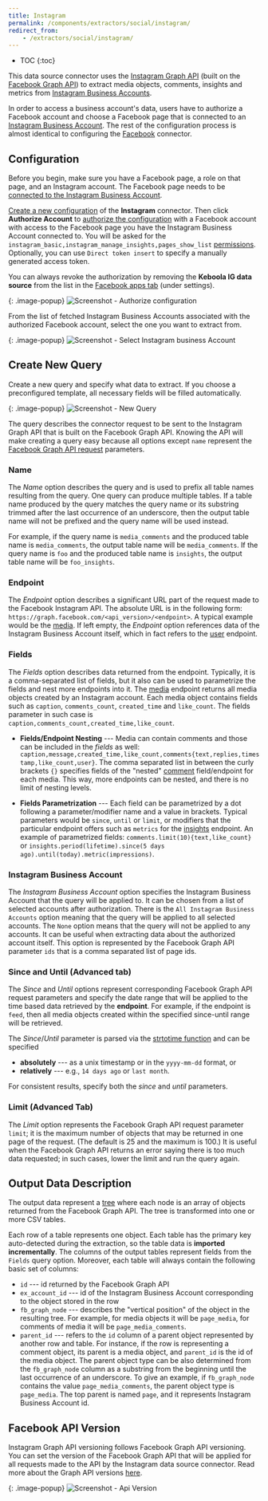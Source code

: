 ```yaml
---
title: Instagram
permalink: /components/extractors/social/instagram/
redirect_from:
    - /extractors/social/instagram/
---
```


* TOC
{:toc}

This data source connector uses the [Instagram Graph API](https://developers.facebook.com/docs/instagram-api) (built on the 
[Facebook Graph API](https://developers.facebook.com/docs/graph-api)) to extract media objects, comments, insights 
and metrics from [Instagram Business Accounts](https://business.instagram.com/getting-started). 

In order to access a business account's data, users have to authorize a Facebook account and choose a Facebook page 
that is connected to an [Instagram Business Account](https://business.instagram.com/getting-started). The rest of 
the configuration process is almost identical to configuring the [Facebook](/components/extractors/social/facebook/) connector.

## Configuration
Before you begin, make sure you have a Facebook page, a role on that page, and an Instagram account. The Facebook 
page needs to be [connected to the Instagram Business Account](https://developers.facebook.com/docs/instagram-api/getting-started#connect).

[Create a new configuration](/components/#creating-component-configuration) of the **Instagram** connector.
Then click **Authorize Account** to [authorize the configuration](/components/#authorization) with a Facebook account 
with access to the Facebook page you have the Instagram Business Account connected to.
You will be asked for the `instagram_basic,instagram_manage_insights,pages_show_list` [permissions](https://developers.facebook.com/docs/facebook-login/permissions).
Optionally, you can use `Direct token insert` to specify a manually generated access token.

You can always revoke the authorization by removing the **Keboola IG data source** from the list
in the [Facebook apps tab](https://www.facebook.com/settings?tab=applications) (under settings).

{: .image-popup}
![Screenshot - Authorize configuration](/components/extractors/social/instagram/instagram-1.png)

From the list of fetched Instagram Business Accounts associated with the authorized Facebook account, select 
the one you want to extract from.

{: .image-popup}
![Screenshot - Select Instagram business Account](/components/extractors/social/instagram/instagram-2.png)

## Create New Query
Create a new query and specify what data to extract. If you choose a preconfigured template,
all necessary fields will be filled automatically.

{: .image-popup}
![Screenshot - New Query](/components/extractors/social/instagram/instagram-3.png)

The query describes the connector request to be sent to the Instagram Graph API that is built on the Facebook 
Graph API. Knowing the API will make creating a query easy because all options except `name` represent the 
[Facebook Graph API request](https://developers.facebook.com/docs/graph-api/using-graph-api) parameters.

### Name
The *Name* option describes the query and is used to prefix all table names resulting from the query.
One query can produce multiple tables. If a table name produced by the query matches the query name or
its substring trimmed after the last occurrence of an underscore, then the output table name will not be
prefixed and the query name will be used instead.

For example, if the query name is `media_comments` and the produced table name is `media_comments`, the output
table name will be `media_comments`. If the query name is `foo` and the produced table name is `insights`,
the output table name will be `foo_insights`.

### Endpoint
The *Endpoint* option describes a significant URL part of the request made to the Facebook Instagram API.
The absolute URL is in the following form: `https://graph.facebook.com/<api_version>/<endpoint>`.
A typical example would be the [media](https://developers.facebook.com/docs/graph-api/reference/instagram-media).
If left empty, the *Endpoint* option references data of the Instagram Business Account itself, which in fact 
refers to the [user](https://developers.facebook.com/docs/graph-api/reference/instagram-user) endpoint.

### Fields
The *Fields* option describes data returned from the endpoint. Typically, it is a comma-separated list of
fields, but it also can be used to parametrize the fields and nest more endpoints into it.
The [media](https://developers.facebook.com/docs/graph-api/reference/instagram-media) endpoint returns all
media objects created by an Instagram account. Each media object contains fields such as `caption`, `comments_count`, `created_time`
and `like_count`. The fields parameter in such case is `caption,comments_count,created_time,like_count`.

- **Fields/Endpoint Nesting** ---
    Media can contain comments and those can be included in the *fields* as well: `caption,message,created_time,like_count,comments{text,replies,timestamp,like_count,user}`. The comma separated list in between the curly brackets `{}` specifies fields of the "nested" [comment](https://developers.facebook.com/docs/graph-api/reference/instagram-comment) field/endpoint for each media. This way, more endpoints can be nested, and there is no limit of nesting levels.

- **Fields Parametrization** ---
    Each field can be parametrized by a dot following a parameter/modifier name and a value in brackets.
    Typical parameters would be `since`, `until` or `limit`,
    or modifiers that the particular endpoint offers such as `metrics` for the [insights](https://developers.facebook.com/docs/instagram-api/guides/insights) endpoint.
    An example of parametrized fields: `comments.limit(10){text,like_count}` or `insights.period(lifetime).since(5 days ago).until(today).metric(impressions)`.

### Instagram Business Account
The *Instagram Business Account* option specifies the Instagram Business Account that the query will be applied to. It can be chosen from a
list of selected accounts after authorization. There is the `All Instagram Business Accounts` option meaning that the query will
be applied to all selected accounts. The `None` option means that the query will not be applied to any accounts.
It can be useful when extracting data about the authorized account itself. This option is represented
by the Facebook Graph API parameter `ids` that is a comma separated list of page ids.

### Since and Until (Advanced tab)
The *Since* and *Until* options represent corresponding Facebook Graph API request parameters and
specify the date range that will be applied to the time based data retrieved by the **endpoint**. For
example, if the endpoint is `feed`, then all media objects created within the specified since-until range will be retrieved.

The *Since*/*Until* parameter is parsed via the [strtotime function](https://www.php.net/manual/en/function.strtotime.php) and can be specified

- **absolutely** --- as a unix timestamp or in the `yyyy-mm-dd` format, or
- **relatively** --- e.g., `14 days ago` or `last month`.

For consistent results, specify both the *since* and *until* parameters.

### Limit (Advanced Tab)
The *Limit* option represents the Facebook Graph API request parameter `limit`; it is the maximum number
of objects that may be returned in one page of the request. (The default is 25 and the maximum is 100.)
It is useful when the Facebook Graph API returns an error saying there is too much data requested; in such
cases, lower the limit and run the query again.

## Output Data Description
The output data represent a [tree](https://en.wikipedia.org/wiki/Tree_(graph_theory)) where each node is an
array of objects returned from the Facebook Graph API. The tree is transformed into one or more CSV tables.

Each row of a table represents one object. Each table has the primary key auto-detected during the
extraction, so the table data is **imported incrementally**. The columns of the output tables represent
fields from the `Fields` query option. Moreover, each table will always contain the following basic set of columns:

- `id` --- id returned by the Facebook Graph API
- `ex_account_id` --- id of the Instagram Business Account corresponding to the object stored in the row
- `fb_graph_node` --- describes the "vertical position" of the object in the resulting tree. For example,
for media objects it will be `page_media`, for comments of media it will be
`page_media_comments`.
- `parent_id` --- refers to the `id` column of a parent object represented by another row and table.
For instance, if the row is representing a comment object, its parent is a media object, and `parent_id`
is the id of the media object. The parent object type can be also determined from the `fb_graph_node` column as a
substring from the beginning until the last occurrence of an underscore. To give an example, if
`fb_graph_node` contains the value `page_media_comments`, the parent object type is `page_media`. The
top parent is named `page`, and it represents Instagram Business Account id.


## Facebook API Version
Instagram Graph API versioning follows Facebook Graph API versioning. You can set the version of the Facebook Graph API that will be applied for all requests made to the API
by the Instagram data source connector. Read more about the Graph API versions [here](https://developers.facebook.com/docs/graph-api/changelog/versions).

{: .image-popup}
![Screenshot - Api Version](/components/extractors/social/instagram/instagram-4.png)
